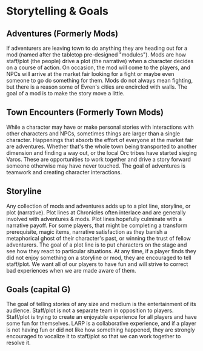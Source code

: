# Storytelling & Goals

## Adventures (Formerly Mods)
If adventurers are leaving town to do anything they are heading out for a mod (named after the tabletop pre-designed "modules"). Mods are how staff/plot (the people) drive a plot (the narrative) when a character decides on a course of action.  On occasion, the mod will come to the players, and NPCs will arrive at the market fair looking for a fight or maybe even someone to go do something for them. Mods do not always mean fighting, but there is a reason some of Evren's cities are encircled with walls. The goal of a mod is to make the story move a little.

## Town Encounters (Formerly Town Mods)
While a character may have or make personal stories with interactions with other characters and NPCs, sometimes things are larger than a single character. Happenings that absorb the effort of everyone at the market fair are adventures. Whether that's the whole town being transported to another dimension and finding a way out, or the local Orc tribes have started sieging Varos. These are opportunities to work together and drive a story forward someone otherwise may have never touched. The goal of adventures is teamwork and creating character interactions.

## Storyline
Any collection of mods and adventures adds up to a plot line, storyline, or plot (narrative).  Plot lines at Chronicles often interlace and are generally involved with adventures & mods. Plot lines hopefully culminate with a narrative payoff. For some players, that might be completing a transform prerequisite, magic items, narrative satisfaction as they banish a metaphorical ghost of their character's past, or winning the trust of fellow adventurers. The goal of a plot line is to put characters on the stage and see how they react to particular situations.  At any time, if a player finds they did not enjoy something on a storyline or mod, they are encouraged to tell staff/plot.  We want all of our players to have fun and will strive to correct bad experiences when we are made aware of them.

## Goals (capital G)
The goal of telling stories of any size and medium is the entertainment of its audience. Staff/plot is not a separate team in opposition to players. Staff/plot is trying to create an enjoyable experience for all players and have some fun for themselves. LARP is a collaborative experience, and if a player is not having fun or did not like how something happened, they are strongly encouraged to vocalize it to staff/plot so that we can work together to resolve it.


